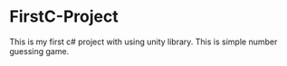 # FirstC-Project
This is my first c# project with using unity library. This is simple number guessing game. 
